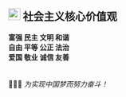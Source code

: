 <img src="https://p4.img.cctvpic.com/photoworkspace/2021/07/09/2021070916084961044.png" width="24"/> 社会主义核心价值观
---

**富强 民主 文明 和谐**
<br/>
**自由 平等 公正 法治**
<br/>
**爱国 敬业 诚信 友善**
<br/>
<br/>
<br/>
👨🏻‍💻 *为实现中国梦而努力奋斗！*
